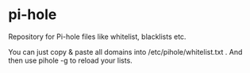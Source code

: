 # pi-hole
Repository for Pi-hole files like whitelist, blacklists etc.

You can just copy & paste all domains into /etc/pihole/whitelist.txt .
And then use pihole -g to reload your lists.
